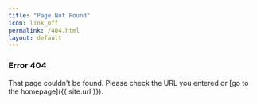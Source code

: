 ```yaml
---
title: "Page Not Found"
icon: link_off
permalink: /404.html
layout: default
---
```

### Error 404
That page couldn't be found. Please check the URL you entered or [go to the homepage]({{ site.url }}).